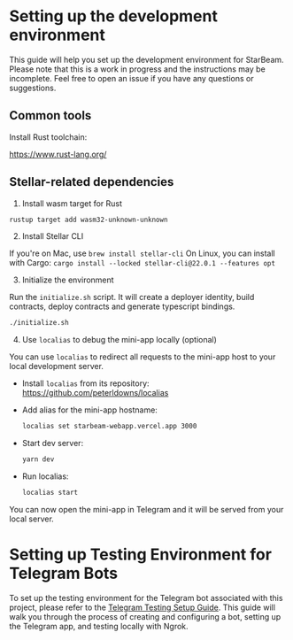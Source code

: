 # Setting up the development environment

This guide will help you set up the development environment for StarBeam.
Please note that this is a work in progress and the instructions may be incomplete.
Feel free to open an issue if you have any questions or suggestions.

## Common tools

Install Rust toolchain:

https://www.rust-lang.org/

## Stellar-related dependencies

1. Install wasm target for Rust

```sh
rustup target add wasm32-unknown-unknown
```

2. Install Stellar CLI

If you're on Mac, use `brew install stellar-cli`
On Linux, you can install with Cargo: `cargo install --locked stellar-cli@22.0.1 --features opt`

3. Initialize the environment

Run the `initialize.sh` script. It will create a deployer identity, build contracts, deploy contracts and generate typescript bindings.

```sh
./initialize.sh
```

4. Use `localias` to debug the mini-app locally (optional)

You can use `localias` to redirect all requests to the mini-app host to your local development server.

- Install `localias` from its repository: https://github.com/peterldowns/localias
- Add alias for the mini-app hostname:

    ```sh
    localias set starbeam-webapp.vercel.app 3000
    ```

- Start dev server:

    ```sh
    yarn dev
    ```

- Run localias:

    ```sh
    localias start
    ```

You can now open the mini-app in Telegram and it will be served from your local server.


# Setting up Testing Environment for Telegram Bots

To set up the testing environment for the Telegram bot associated with this project, please refer to the [Telegram Testing Setup Guide](#). This guide will walk you through the process of creating and configuring a bot, setting up the Telegram app, and testing locally with Ngrok.
